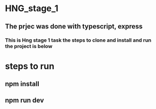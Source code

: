 # HNG_stage_1

##   The prjec was done with typescript, express 

### This is Hng stage 1 task the steps to clone and install and run the project is below

## 


# steps to run

## npm install
## npm run dev
